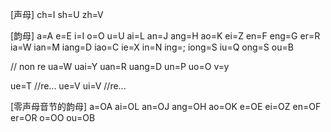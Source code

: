 [声母]
ch=I
sh=U
zh=V

[韵母]
a=A
e=E
i=I
o=O
u=U
ai=L
an=J
ang=H
ao=K
ei=Z
en=F
eng=G
er=R
ia=W
ian=M
iang=D
iao=C
ie=X
in=N
ing=;
iong=S
iu=Q
ong=S
ou=B

// non re
ua=W
uai=Y
uan=R
uang=D
un=P
uo=O
v=y

ue=T   //re...
ue=V
ui=V   //re...

[零声母音节的韵母]
a=OA
ai=OL
an=OJ
ang=OH
ao=OK
e=OE
ei=OZ
en=OF
er=OR
o=OO
ou=OB

